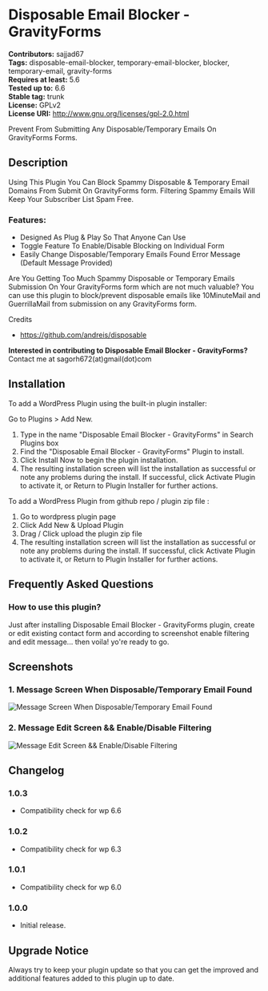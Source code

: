 # Disposable Email Blocker - GravityForms

**Contributors:** sajjad67 \
**Tags:** disposable-email-blocker, temporary-email-blocker, blocker, temporary-email, gravity-forms \
**Requires at least:** 5.6 \
**Tested up to:** 6.6 \
**Stable tag:** trunk \
**License:** GPLv2 \
**License URI:** http://www.gnu.org/licenses/gpl-2.0.html

Prevent From Submitting Any Disposable/Temporary Emails On GravityForms Forms.

## Description

Using This Plugin You Can Block Spammy Disposable & Temporary Email Domains From Submit On GravityForms form. Filtering Spammy Emails Will Keep Your Subscriber List Spam Free.

### Features:

- Designed As Plug & Play So That Anyone Can Use
- Toggle Feature To Enable/Disable Blocking on Individual Form
- Easily Change Disposable/Temporary Emails Found Error Message (Default Message Provided)

Are You Getting Too Much Spammy Disposable or Temporary Emails Submission On Your GravityForms form which are not much valuable? You can use this plugin to block/prevent disposable emails like 10MinuteMail and GuerrillaMail from submission on any GravityForms form.

Credits
- https://github.com/andreis/disposable

**Interested in contributing to Disposable Email Blocker - GravityForms?**
Contact me at sagorh672(at)gmail(dot)com

## Installation

To add a WordPress Plugin using the built-in plugin installer:

Go to Plugins > Add New.

1. Type in the name "Disposable Email Blocker - GravityForms" in Search Plugins box
2. Find the "Disposable Email Blocker - GravityForms" Plugin to install.
3. Click Install Now to begin the plugin installation.
4. The resulting installation screen will list the installation as successful or note any problems during the install.
If successful, click Activate Plugin to activate it, or Return to Plugin Installer for further actions.

To add a WordPress Plugin from github repo / plugin zip file :
1. Go to wordpress plugin page
2. Click Add New & Upload Plugin
3. Drag / Click upload the plugin zip file
4. The resulting installation screen will list the installation as successful or note any problems during the install.
If successful, click Activate Plugin to activate it, or Return to Plugin Installer for further actions.

## Frequently Asked Questions

### How to use this plugin?

Just after installing Disposable Email Blocker - GravityForms plugin, create or edit existing contact form and according to screenshot enable filtering and edit message... then voila! yo're ready to go.

## Screenshots

### 1. Message Screen When Disposable/Temporary Email Found

![Message Screen When Disposable/Temporary Email Found](https://ps.w.org/disposable-email-blocker-gravityforms/assets/screenshot-1.png)

### 2. Message Edit Screen && Enable/Disable Filtering

![Message Edit Screen && Enable/Disable Filtering](https://ps.w.org/disposable-email-blocker-gravityforms/assets/screenshot-2.png)


## Changelog

### 1.0.3
- Compatibility check for wp 6.6

### 1.0.2
- Compatibility check for wp 6.3

### 1.0.1

- Compatibility check for wp 6.0
### 1.0.0

- Initial release.

## Upgrade Notice

Always try to keep your plugin update so that you can get the improved and additional features added to this plugin up to date.
